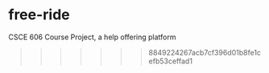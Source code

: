 # free-ride
CSCE 606 Course Project, a help offering platform
>>>>>>> 8849224267acb7cf396d01b8fe1cefb53ceffad1
